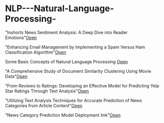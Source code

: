 # NLP---Natural-Language-Processing-
"Inshorts News Sentiment Analysis: A Deep Dive into Reader Emotions"[Open](https://github.com/Harsh-Baghel001/NLP---Natural-Language-Processing-/blob/main/Inshorts%20News%20Sentiment%20Analysis.ipynb)

"Enhancing Email Management by Implementing a Spam Versus Ham Classification Algorithm"[Open](https://github.com/Harsh-Baghel001/NLP---Natural-Language-Processing-/blob/main/NLP-%20Spam%20Classification.ipynb)

Some Basic Concepts of Natural Language Processing [Open](https://github.com/Harsh-Baghel001/NLP---Natural-Language-Processing-/blob/main/NLP-%20Basic%20Concepts.ipynb)

"A Comprehensive Study of Document Similarity Clustering Using Movie Data"[Open](https://github.com/Harsh-Baghel001/NLP---Natural-Language-Processing-/blob/main/Document%20Similarity%20Clustering%20using%20movie%20Data.ipynb)

"From Reviews to Ratings: Developing an Effective Model for Predicting Yelp Star Ratings Through Text Analysis"[Open](https://github.com/Harsh-Baghel001/NLP---Natural-Language-Processing-/blob/main/Yelp%20Reviews.ipynb)

"Utilizing Text Analysis Techniques for Accurate Prediction of News Categories from Article Content"[Open](https://github.com/Harsh-Baghel001/NLP---Natural-Language-Processing-/blob/main/News%20Category%20Prediction.ipynb)

"News Category Prediction Model Deployment link"[Open](https://huggingface.co/spaces/HarshU1/News-Category-Prediction)
